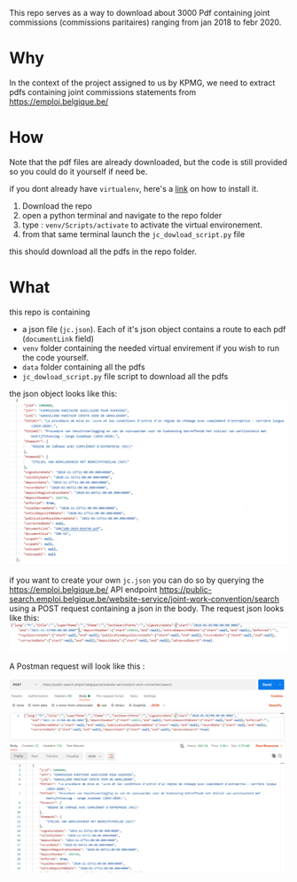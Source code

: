 This repo serves as a way to download about 3000 Pdf containing joint commissions (commissions paritaires) ranging from jan 2018 to febr 2020.

# Why 

In the context of the project assigned to us by KPMG, we need to extract pdfs containing joint commissions statements from https://emploi.belgique.be/ 

# How
Note that the pdf files are already downloaded, but the code is still provided so you could do it yourself if need be.

if you dont already have `virtualenv`, here's a [link](https://virtualenv.pypa.io/en/latest/installation.html) on how to install it.

1. Download the repo
2. open a python terminal and navigate to the repo folder
3. type : `venv/Scripts/activate` to activate the virtual environement.
4. from that same terminal launch the `jc_dowload_script.py` file

this should download all the pdfs in the repo folder.

# What
this repo is containing
- a json file (`jc.json`). Each of it's json object contains a route to each pdf (`documentLink` field)
- `venv` folder containing the needed virtual envirement if you wish to run the code yourself.
- `data` folder containing all the pdfs
- `jc_dowload_script.py` file script to download all the pdfs

the json object looks like this:
<br>
![alt text](/assets/responsejson.png)

if you want to create your own `jc.json` you can do so by querying the https://emploi.belgique.be/ API endpoint https://public-search.emploi.belgique.be/website-service/joint-work-convention/search using a POST request containing a json in the body. The request json looks like this:
<br>
![alt text](/assets/requestjson.png)

A Postman request will look like this :

![alt text](/assets/Postman.png)







